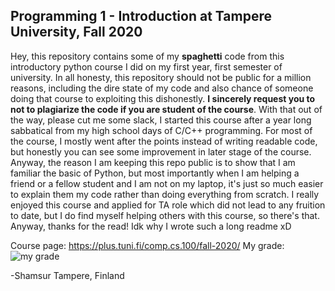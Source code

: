 ## Programming 1 - Introduction at Tampere University, Fall 2020
Hey, this repository contains some of my **spaghetti** code from this introductory python course I did on my first year, first semester of university. In all honesty, this repository should not be public for a million reasons, including the dire state of my code and also chance of someone doing that course to exploiting this dishonestly. **I sincerely request you to not to plagiarize the code if you are student of the course**. With that out of the way, please cut me some slack, I started this course after a year long sabbatical from my high school days of C/C++ programming. For most of the course, I mostly went after the points instead of writing readable code, but honestly you can see some improvement in later stage of the course. Anyway, the reason I am keeping this repo public is to show that I am familiar the basic of Python, but most importantly when I am helping a friend or a fellow student and I am not on my laptop, it's just so much easier to explain them my code rather than doing everything from scratch. I really enjoyed this course and applied for TA role which did not lead to any fruition to date, but I do find myself helping others with this course, so there's that. Anyway, thanks for the read! Idk why I wrote such a long readme xD 

Course page: https://plus.tuni.fi/comp.cs.100/fall-2020/
My grade: 
![my grade](https://i.imgur.com/fDwfEBw.png)

-Shamsur 
Tampere, Finland